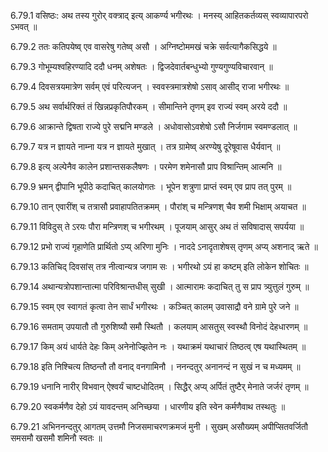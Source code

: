 6.79.1
वसिष्ठः:
अथ तस्य गुरोर् वक्त्राद् इत्य् आकर्ण्य भगीरथः ।
मनस्य् आहितकर्तव्यस् स्वव्यापारपरो ऽभवत् ॥


6.79.2
ततः कतिपयेष्व् एव वासरेषु गतेष्व् असौ ।
अग्निष्टोममखं चक्रे सर्वत्यागैकसिद्धये ॥


6.79.3
गोभूम्यश्वहिरण्यादि ददौ धनम् अशेषतः ।
द्विजदेवार्तबन्धुभ्यो गुण्यगुण्यविचारवान् ॥


6.79.4
दिवसत्रयमात्रेण सर्वम् एवं परित्यजन् ।
स्ववस्त्रमात्रशेषो ऽसाव् आसीद् राजा भगीरथः ॥


6.79.5
अथ सर्वार्थरिक्तं तं खिन्नप्रकृतिपौरकम् ।
सीमान्तिने तृणम् इव राज्यं स्वम् अरये ददौ ॥


6.79.6
आक्रान्ते द्विषता राज्ये पुरे सद्मनि मण्डले ।
अधोवासोऽवशेषो ऽसौ निर्जगाम स्वमण्डलात् ॥


6.79.7
यत्र न ज्ञायते नाम्ना यत्र न ज्ञायते मुखात् ।
तत्र ग्रामेष्व् अरण्येषु दूरेषूवास धैर्यवान् ॥


6.79.8
इत्य् अल्पेनैव कालेन प्रशान्तसकलैषणः ।
परमेण शमेनासौ प्राप विश्रान्तिम् आत्मनि ॥


6.79.9
भ्रमन् द्वीपानि भूपीठे कदाचित् कालयोगतः ।
भूपेन शत्रुणा प्राप्तं स्वम् एव प्राप तत् पुरम् ॥


6.79.10
तान् एवारींश् च तत्रासौ प्रवाहापतितक्रमम् ।
पौरांश् च मन्त्रिणश् चैव शमी भिक्षाम् अयाचत ॥


6.79.11
विविदुस् ते ऽरयः पौरा मन्त्रिणश् च भगीरथम् ।
पूजयाम् आसुर् अथ तं सविषादास् सपर्यया ॥


6.79.12
प्रभो राज्यं गृहाणेति प्रार्थितो ऽप्य् अरिणा मुनिः ।
नाददे ऽनादृताशेषस् तृणम् अप्य् अशनाद् ऋते ॥


6.79.13
कतिचिद् दिवसांस् तत्र नीत्वान्यत्र जगाम सः ।
भगीरथो ऽयं हा कष्टम् इति लोकेन शोचितः ॥


6.79.14
अथान्यत्रोपशान्तात्मा परिविश्रान्तधीस् सुखी ।
आत्मारामः कदाचित् तु स प्राप त्र्युत्तुलं गुरुम् ॥


6.79.15
स्वम् एव स्वागतं कृत्वा तेन सार्धं भगीरथः ।
कञ्चित् कालम् उवासाद्रौ वने ग्रामे पुरे जने ॥


6.79.16
समताम् उपयातौ तौ गुरुशिष्यौ समौ स्थितौ ।
कलयाम् आसतुस् स्वस्थौ विनोदं देहधारणम् ॥


6.79.17
किम् अयं धार्यते देहः किम् अनेनोज्झितेन नः ।
यथाक्रमं यथाचारं तिष्ठत्व् एष यथास्थितम् ॥


6.79.18
इति निश्चित्य तिष्ठन्तौ तौ वनाद् वनगामिनौ ।
ननन्दतुर् अनानन्दं न सुखं न च मध्यमम् ॥


6.79.19
धनानि नारीर् विभवान् ऐश्वर्यं चाष्टधोदितम् ।
सिद्धैर् अप्य् अर्पितं तुष्टैर् मेनाते जर्जरं तृणम् ॥


6.79.20
स्वकर्मणैव देहो ऽयं यावदन्तम् अनिच्छया ।
धारणीय इति स्वेन कर्मणैवाथ तस्थतुः ॥


6.79.21
अभिननन्दतुर् आगतम् उत्तमौ निजसमाचरणक्रमजं मुनी ।
सुखम् असौख्यम् अपीप्सितवर्जितौ समसमौ खसमौ शमिनौ स्वतः ॥

